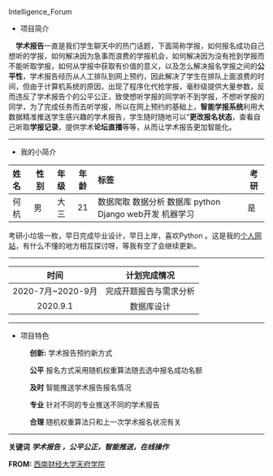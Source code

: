 Intelligence_Forum

+ 项目简介
&nbsp;

&emsp;**学术报告**一直是我们学生聊天中的热门话题，下面简称学报，如何报名成功自己想听的学报，如何解决因为急事而浪费的学报机会，如何解决因为没有抢到学报而不能听取学报，如何从学报中获取有价值的意义，以及怎么解决报名学报之间的**公平性**，学术报告经历从人工排队到网上预约，因此解决了学生在排队上面浪费的时间，但由于计算机系统的原因，出现了程序化代抢学报，毫秒级提供大量参数，反而违反了学术报告个的公平公正，致使想听学报的同学听不到学报，不想听学报的同学，为了完成任务而去听学报，所以在网上预约的基础上，**智能学报系统**利用大数据精准推送学生感兴趣的学术报告，学生随时随地可以“**更改报名状态**，查看自己听取**学报记录**，提供学术**论坛直播**等等，从而让学术报告更加智能化。

--------
+ 我的小简介

 姓名|性别|年级|年龄|标签|考研
 :--|---|:-:|:-:|:--|---
 何杭|男|大三|21|数据爬取 数据分析 数据库 python Django web开发 机器学习|是

  考研小垃圾一枚，早日完成毕业设计，早日上岸，喜欢Python 。这是我的[个人网站](https://abbhay.github.io/)，有什么不懂的地方相互探讨呀，等我有空了会继续更新。

------



|       时间        |      计划完成情况      |
| :---------------: | :--------------------: |
| 2020-7月~2020-9月 | 完成开题报告与需求分析 |
|     2020.9.1      |       数据库设计       |



-------
 + 项目特色
   &nbsp;
   
   &emsp; **创新:** 学术报告预约新方式
   &nbsp;
   
   &emsp;  **公平** 报名方式采用随机权重算法随去选中报名成功名额
   &nbsp;
   
   &emsp; **及时** 智能推送学术报告报名情况
   &nbsp;
   
   &emsp; **专业** 针对不同的专业推送不同的学术报告
   &nbsp;
   
   &emsp;  **合理** 随机权重算法只和上一次学术报名状况有关
-------
 **关键词** ***学术报告 ，公平公正，智能推送，在线操作***
   &nbsp;

 **FROM:** [西南财经大学天府学院](https://www.tfswufe.edu.cn/)

 

 


​            


​        
​        
